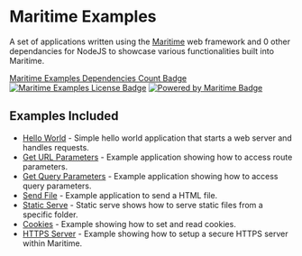 # Maritime Examples

A set of applications written using the [Maritime](https://github.com/t0mgithub/maritime) web framework and 0 other dependancies for NodeJS to showcase various functionalities built into Maritime.

[Maritime Examples Dependencies Count Badge](https://img.shields.io/badge/dependencies-0-red)
[![Maritime Examples License Badge](https://img.shields.io/badge/license-MIT-blue)](LICENSE)
[![Powered by Maritime Badge](https://img.shields.io/badge/powered%20by-maritime-red)](https://github.com/t0mgithub/maritime)

## Examples Included

- [Hello World](/hello-world) - Simple hello world application that starts a web server and handles requests.
- [Get URL Parameters](/get-url-parameters) - Example application showing how to access route parameters.
- [Get Query Parameters](/get-query-parameters) - Example application showing how to access query parameters.
- [Send File](/send-file) - Example application to send a HTML file.
- [Static Serve](/static-serve) - Static serve shows how to serve static files from a specific folder.
- [Cookies](/cookies) - Example showing how to set and read cookies.
- [HTTPS Server](/https-server) - Example showing how to setup a secure HTTPS server within Maritime.
